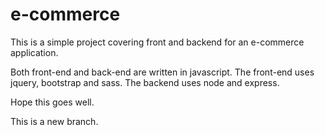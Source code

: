 # e-commerce
This is a simple project covering front and backend for an e-commerce application.

Both front-end and back-end are written in javascript. The front-end uses jquery, bootstrap and sass. The backend uses node and express.

Hope this goes well.

This is a new branch.
